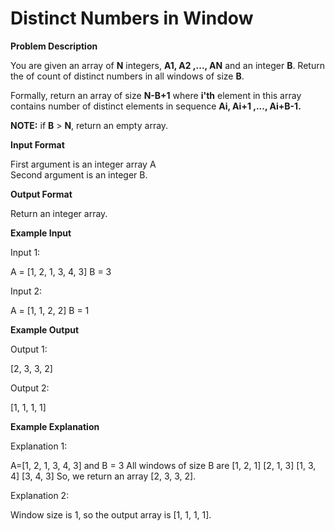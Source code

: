 # Distinct Numbers in Window
**Problem Description**  

You are given an array of **N** integers, **A1, A2 ,..., AN** and an integer **B**. Return the of count of distinct numbers in all windows of size **B**.

Formally, return an array of size **N-B+1** where **i'th** element in this array contains number of distinct elements in sequence **Ai, Ai+1 ,..., Ai+B-1.**

**NOTE:** if **B** > **N**, return an empty array.

  
  
**Input Format**  

First argument is an integer array A  
Second argument is an integer B.

  
  
**Output Format**  

Return an integer array.

  
  
**Example Input**  

Input 1:

 A = [1, 2, 1, 3, 4, 3]
 B = 3

Input 2:

 A = [1, 1, 2, 2]
 B = 1

  
  
**Example Output**  

Output 1:

 [2, 3, 3, 2]

Output 2:

 [1, 1, 1, 1]

  
  
**Example Explanation**  

Explanation 1:

 A=[1, 2, 1, 3, 4, 3] and B = 3
 All windows of size B are
 [1, 2, 1]
 [2, 1, 3]
 [1, 3, 4]
 [3, 4, 3]
 So, we return an array [2, 3, 3, 2].

Explanation 2:

 Window size is 1, so the output array is [1, 1, 1, 1].
